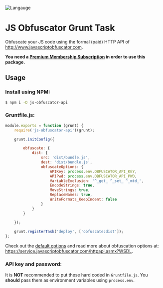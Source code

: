 ![Langauge](https://badge.langauge.io/thewizarodofoz/js-obfuscator-api)

# JS Obfuscator Grunt Task

Obfuscate your JS code using the formal (paid) HTTP API of <http://www.javascriptobfuscator.com>.

**You need a [Premium Membership Subscription](http://www.javascriptobfuscator.com/premium-membership.aspx) in order to use this package.**
## Usage
### Install using NPM:
```bash
$ npm i -D js-obfuscator-api
```

### Gruntfile.js:
```js
module.exports = function (grunt) {
    require('js-obfuscator-api')(grunt);

    grunt.initConfig({

        obfuscate: {
            dist: {
                src: 'dist/bundle.js',
                dest: 'dist/bundle.js',
                obfuscateOptions: {
                    APIKey: process.env.OBFUSCATOR_API_KEY,
                    APIPwd: process.env.OBFUSCATOR_API_PWD,
                    VariableExclusion: '^_get_ ^_set_ ^_mtd_',
                    EncodeStrings: true,
                    MoveStrings: true,
                    ReplaceNames: true,
                    WriteFormats_KeepIndent: false
                }
            }
        }
        
    });

    grunt.registerTask('deploy', ['obfuscate:dist']);
};
```

Check out the [default options](../master/lib/defaults.js) and 
read more about obfuscation options at: <https://service.javascriptobfuscator.com/httpapi.asmx?WSDL>.

### API key and password:
It is **NOT** recommended to put these hard coded in `Gruntfile.js`. You **should** pass them as environment variables using `process.env`.
